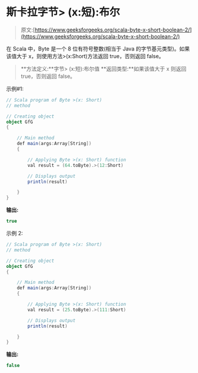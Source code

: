 # 斯卡拉字节> (x:短):布尔

> 原文:[https://www.geeksforgeeks.org/scala-byte-x-short-boolean-2/](https://www.geeksforgeeks.org/scala-byte-x-short-boolean-2/)

在 Scala 中，Byte 是一个 8 位有符号整数(相当于 Java 的字节基元类型)。如果该值大于 x，则使用方法>(x:Short)方法返回 true，否则返回 false。

> **方法定义:**字节> (x:短):布尔值
> **返回类型:**如果该值大于 x 则返回 true，否则返回 false。

示例#1:

```scala
// Scala program of Byte >(x: Short)
// method 

// Creating object 
object GfG 
{ 

    // Main method 
    def main(args:Array[String]) 
    { 

        // Applying Byte >(x: Short) function 
        val result = (64.toByte).>(12:Short) 

        // Displays output 
        println(result) 

    } 
} 
```

**输出:**

```scala
true
```

示例 2:

```scala
// Scala program of Byte >(x: Short)
// method 

// Creating object 
object GfG 
{ 

    // Main method 
    def main(args:Array[String]) 
    { 

        // Applying Byte >(x: Short) function 
        val result = (25.toByte).>(111:Short) 

        // Displays output 
        println(result) 

    } 
} 
```

**输出:**

```scala
false
```